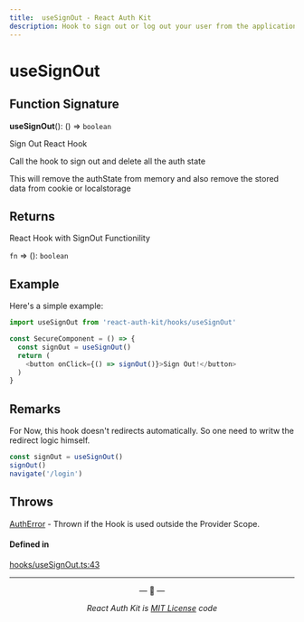 ```yaml
---
title:  useSignOut - React Auth Kit
description: Hook to sign out or log out your user from the application
---
```


# useSignOut

<div data-ea-publisher="authkitarkadipme" data-ea-type="text" id="ref_useSignOut"></div>

## Function Signature

**useSignOut**(): () => `boolean`

Sign Out React Hook

Call the hook to sign out and delete all the auth state

This will remove the authState from memory and
also remove the stored data from cookie or localstorage

## Returns

React Hook with SignOut Functionility

`fn` => (): `boolean`

## Example

Here's a simple example:
```js
import useSignOut from 'react-auth-kit/hooks/useSignOut'

const SecureComponent = () => {
  const signOut = useSignOut()
  return (
    <button onClick={() => signOut()}>Sign Out!</button>
  )
}
```


## Remarks

For Now, this hook doesn't redirects automatically.
So one need to writw the redirect logic himself.

```js
const signOut = useSignOut()
signOut()
navigate('/login')
```

## Throws

[AuthError](./../errors.md#autherror) - Thrown if the Hook is used outside the Provider Scope.

#### Defined in

[hooks/useSignOut.ts:43](https://github.com/react-auth-kit/react-auth-kit/blob/37dc30d4/packages/react-auth-kit/src/hooks/useSignOut.ts#L43)

---

<p align="center">&mdash; 🔑  &mdash;</p>
<p align="center"><i>React Auth Kit is <a href="https://github.com/react-auth-kit/react-auth-kit/blob/master/LICENSE">MIT License</a> code</i></p>
